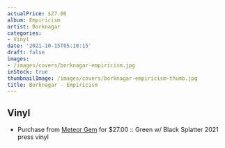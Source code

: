```yaml
---
actualPrice: $27.00
album: Empiricism
artist: Borknagar
categories:
- Vinyl
date: '2021-10-15T05:10:15'
draft: false
images:
- /images/covers/borknagar-empiricism.jpg
inStock: true
thumbnailImage: /images/covers/borknagar-empiricism-thumb.jpg
title: Borknagar - Empiricism
---
```


## Vinyl
* Purchase from [Meteor Gem](https://meteor-gem.com/products/borknagar-empiricism-lp) for $27.00 :: Green w/ Black Splatter 2021 press vinyl
